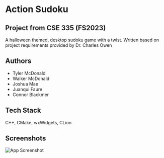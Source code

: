 
# Action Sudoku
## Project from CSE 335 (FS2023)

A halloween themed, desktop sudoku game with a twist. Written based on project requirements provided by Dr. Charles Owen


## Authors

- Tyler McDonald
- Walker McDonald
- Joshua Mae
- Juanqui Faure
- Connor Blackmer


## Tech Stack

C++, CMake, wxWidgets, CLion


## Screenshots

![App Screenshot](https://via.placeholder.com/468x300?text=App+Screenshot+Here)


